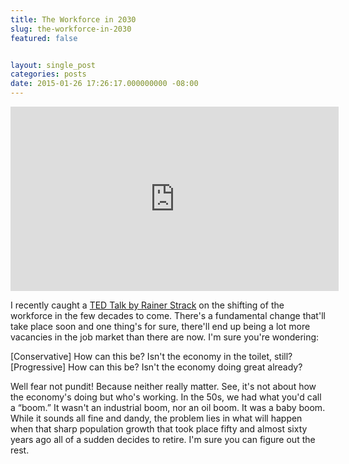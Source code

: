 ```yaml
---
title: The Workforce in 2030
slug: the-workforce-in-2030
featured: false


layout: single_post
categories: posts
date: 2015-01-26 17:26:17.000000000 -08:00
---
```


<iframe loading="lazy" src="https://www.youtube.com/embed/ux1GxExRUUY?feature=oembed" width="525" height="295" frameborder="0" allowfullscreen="allowfullscreen"></iframe>

I recently caught a [TED Talk by Rainer Strack](https://www.youtube.com/watch?v=ux1GxExRUUY) on the shifting of the workforce in the few decades to come. There's a fundamental change that'll take place soon and one thing's for sure, there'll end up being a lot more vacancies in the job market than there are now. I'm sure you're wondering:

[Conservative] How can this be? Isn't the economy in the toilet, still?  
[Progressive] How can this be? Isn't the economy doing great already?

Well fear not pundit! Because neither really matter. See, it's not about how the economy's doing but who's working. In the 50s, we had what you'd call a “boom.” It wasn't an industrial boom, nor an oil boom. It was a baby boom. While it sounds all fine and dandy, the problem lies in what will happen when that sharp population growth that took place fifty and almost sixty years ago all of a sudden decides to retire. I'm sure you can figure out the rest.

